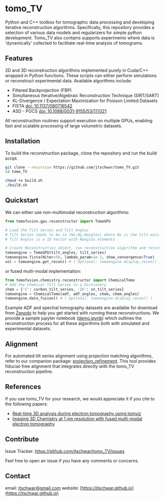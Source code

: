 # tomo_TV

Python and C++ toolbox for tomographic data processing and developing iterative reconstruction algorithms. Specifically, this repository provides a selection of various data models and regularizers for simple python development. Tomo_TV also contains supports experiments where data is 'dynamically' collected to facilitate real-time analysis of tomograms. 

## Features

2D and 3D reconstruction algorithms implemented purely in Cuda/C++ wrapped in Python functions.  These scripts can either perform simulations or reconstruct experimental data. Available algorithms include:
* Filtered Backprojection (FBP)
* Simultaneous Iterative/Algebraic Reconstruction Technique (SIRT/SART)
* KL-Divergence / Expectation Maximization for Poisson Limited Datasets
* FISTA [doi: 10.1137/080716542](https://epubs.siam.org/doi/10.1137/080716542)
* ASD - POCS [doi: 10.1088/0031-9155/53/17/021](https://iopscience.iop.org/article/10.1088/0031-9155/53/17/021)

All reconstruction routines support execution on multiple GPUs, enabling fast and scalable processing of large volumetric datasets.

## Installation

To build the reconstruction package, clone the repository and run the build script.

```bash
git clone --recursive https://github.com/jtschwar/tomo_TV.git
cd tomo_TV

chmod +x build.sh
./build.sh
```

## Quickstart 

We can either use non-multimodal reconstruction algorithms:

```python
from tomofusion.gpu.reconstructor import TomoGPU

# Load the Tilt Series and Tilt Angles
# Tilt Series needs to be in (Nx,Ny,Nangles) where Nx is the tilt-axis
# Tilt Angles is a 1D Vector with Nangles elements

# Create Reconstruction object, run reconstruction algorithm and return algorithm
tomoengine = TomoGPU(tilt_angles, tilt_series)
tomoengine.fista(Niter=50, lambda_param=1e-1, show_convergence=True)
vol = tomoengine.get_recon() # ( Optional: tomoengine.display_recon() )
```

or fused mutli-modal implementation:

```python
from tomofusion.chemistry.reconstructor import ChemicalTomo
# Add the Chemical Tilt Series to a Dictionary
chem = {'C': carbon_tilt_series, 'Zn': zn_tilt_series}
tomoengine = ChemicalTomo(adf, adf_angles, chem, chem_angles)
tomoengine.data_fusion() # ( Optional: tomoengine.display_recon() )
```

Example ADF and spectral tomography datasets are available for download from [Zenodo](https://zenodo.org/records/8132804) to help you get started with running these reconstructions. We provide a sample jupyter notebook ([demo.ipynb](demo.ipynb)) which outlines the reconstruction process for all these algorithms both with simulated and experimental datasets. 

## Alignment

For automated tilt series alignment using projection matching algorithms, refer to our companion package: [projection_refinement](https://github.com/jtschwar/projection_refinement). This tool provides fiducial-free alignment that integrates directly with the tomo_TV reconstruction pipeline.

## References
If you use tomo_TV for your research, we would appreciate it if you cite to the following papers:

- [Real-time 3D analysis during electron tomography using tomviz](https://www.nature.com/articles/s41467-022-32046-0)
- [Imaging 3D Chemistry at 1 nm resolution with fused multi-modal electron tomography](https://www.nature.com/articles/s41467-024-47558-0)
     
## Contribute

Issue Tracker:  https://github.com/jtschwar/tomo_TV/issues

Feel free to open an issue if you have any comments or concerns. 
    
## Contact

email: [jtschwar@gmail.com](jtschwar@gmail.com)
website: [https://jtschwar.github.io](https://jtschwar.github.io)
